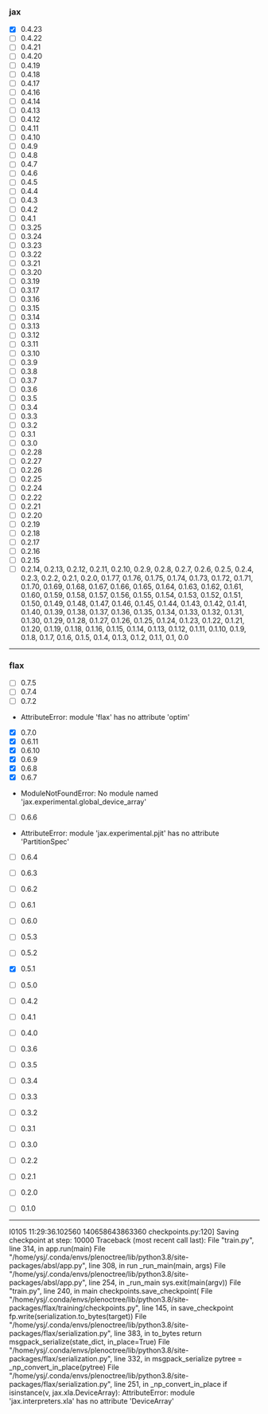### jax
- [x] 0.4.23
- [ ] 0.4.22
- [ ] 0.4.21
- [ ] 0.4.20
- [ ] 0.4.19
- [ ] 0.4.18
- [ ] 0.4.17
- [ ] 0.4.16
- [ ] 0.4.14
- [ ] 0.4.13
- [ ] 0.4.12
- [ ] 0.4.11
- [ ] 0.4.10
- [ ] 0.4.9
- [ ] 0.4.8
- [ ] 0.4.7
- [ ] 0.4.6
- [ ] 0.4.5
- [ ] 0.4.4
- [ ] 0.4.3
- [ ] 0.4.2
- [ ] 0.4.1
- [ ] 0.3.25
- [ ] 0.3.24
- [ ] 0.3.23
- [ ] 0.3.22
- [ ] 0.3.21
- [ ] 0.3.20
- [ ] 0.3.19
- [ ] 0.3.17
- [ ] 0.3.16
- [ ] 0.3.15
- [ ] 0.3.14
- [ ] 0.3.13
- [ ] 0.3.12
- [ ] 0.3.11
- [ ] 0.3.10
- [ ] 0.3.9
- [ ] 0.3.8
- [ ] 0.3.7
- [ ] 0.3.6
- [ ] 0.3.5
- [ ] 0.3.4
- [ ] 0.3.3
- [ ] 0.3.2
- [ ] 0.3.1
- [ ] 0.3.0
- [ ] 0.2.28
- [ ] 0.2.27
- [ ] 0.2.26
- [ ] 0.2.25
- [ ] 0.2.24
- [ ] 0.2.22
- [ ] 0.2.21
- [ ] 0.2.20
- [ ] 0.2.19
- [ ] 0.2.18
- [ ] 0.2.17
- [ ] 0.2.16
- [ ] 0.2.15
- [ ] 0.2.14, 0.2.13, 0.2.12, 0.2.11, 0.2.10, 0.2.9, 0.2.8, 0.2.7, 0.2.6, 0.2.5, 0.2.4, 0.2.3, 0.2.2, 0.2.1, 0.2.0, 0.1.77, 0.1.76, 0.1.75, 0.1.74, 0.1.73, 0.1.72, 0.1.71, 0.1.70, 0.1.69, 0.1.68, 0.1.67, 0.1.66, 0.1.65, 0.1.64, 0.1.63, 0.1.62, 0.1.61, 0.1.60, 0.1.59, 0.1.58, 0.1.57, 0.1.56, 0.1.55, 0.1.54, 0.1.53, 0.1.52, 0.1.51, 0.1.50, 0.1.49, 0.1.48, 0.1.47, 0.1.46, 0.1.45, 0.1.44, 0.1.43, 0.1.42, 0.1.41, 0.1.40, 0.1.39, 0.1.38, 0.1.37, 0.1.36, 0.1.35, 0.1.34, 0.1.33, 0.1.32, 0.1.31, 0.1.30, 0.1.29, 0.1.28, 0.1.27, 0.1.26, 0.1.25, 0.1.24, 0.1.23, 0.1.22, 0.1.21, 0.1.20, 0.1.19, 0.1.18, 0.1.16, 0.1.15, 0.1.14, 0.1.13, 0.1.12, 0.1.11, 0.1.10, 0.1.9, 0.1.8, 0.1.7, 0.1.6, 0.1.5, 0.1.4, 0.1.3, 0.1.2, 0.1.1, 0.1, 0.0

---
### flax
- [ ] 0.7.5
- [ ] 0.7.4
- [ ] 0.7.2
- AttributeError: module 'flax' has no attribute 'optim'
- [x] 0.7.0
- [x] 0.6.11
- [x] 0.6.10
- [x] 0.6.9
- [x] 0.6.8
- [x] 0.6.7
- ModuleNotFoundError: No module named 'jax.experimental.global_device_array'
- [ ] 0.6.6
- AttributeError: module 'jax.experimental.pjit' has no attribute 'PartitionSpec'
- [ ] 0.6.4
- [ ] 0.6.3
- [ ] 0.6.2
- [ ] 0.6.1
- [ ] 0.6.0

- [ ] 0.5.3
- [ ] 0.5.2
- [x] 0.5.1
- [ ] 0.5.0
- [ ] 0.4.2
- [ ] 0.4.1
- [ ] 0.4.0
- [ ] 0.3.6
- [ ] 0.3.5
- [ ] 0.3.4
- [ ] 0.3.3
- [ ] 0.3.2
- [ ] 0.3.1
- [ ] 0.3.0
- [ ] 0.2.2
- [ ] 0.2.1
- [ ] 0.2.0
- [ ] 0.1.0
---
I0105 11:29:36.102560 140658643863360 checkpoints.py:120] Saving checkpoint at step: 10000
Traceback (most recent call last):
  File "train.py", line 314, in <module>
    app.run(main)
  File "/home/ysj/.conda/envs/plenoctree/lib/python3.8/site-packages/absl/app.py", line 308, in run
    _run_main(main, args)
  File "/home/ysj/.conda/envs/plenoctree/lib/python3.8/site-packages/absl/app.py", line 254, in _run_main
    sys.exit(main(argv))
  File "train.py", line 240, in main
    checkpoints.save_checkpoint(
  File "/home/ysj/.conda/envs/plenoctree/lib/python3.8/site-packages/flax/training/checkpoints.py", line 145, in save_checkpoint
    fp.write(serialization.to_bytes(target))
  File "/home/ysj/.conda/envs/plenoctree/lib/python3.8/site-packages/flax/serialization.py", line 383, in to_bytes
    return msgpack_serialize(state_dict, in_place=True)
  File "/home/ysj/.conda/envs/plenoctree/lib/python3.8/site-packages/flax/serialization.py", line 332, in msgpack_serialize
    pytree = _np_convert_in_place(pytree)
  File "/home/ysj/.conda/envs/plenoctree/lib/python3.8/site-packages/flax/serialization.py", line 251, in _np_convert_in_place
    if isinstance(v, jax.xla.DeviceArray):
AttributeError: module 'jax.interpreters.xla' has no attribute 'DeviceArray'